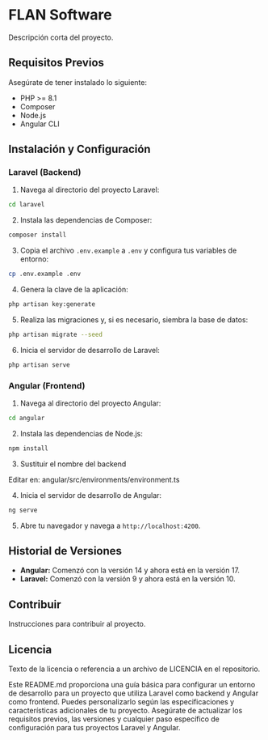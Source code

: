 # FLAN Software

Descripción corta del proyecto.

## Requisitos Previos

Asegúrate de tener instalado lo siguiente:
- PHP >= 8.1
- Composer
- Node.js
- Angular CLI

## Instalación y Configuración

### Laravel (Backend)

1. Navega al directorio del proyecto Laravel:

```bash 
cd laravel
```

2. Instala las dependencias de Composer:

```bash 
composer install
```

3. Copia el archivo `.env.example` a `.env` y configura tus variables de entorno:

```bash 
cp .env.example .env
```

4. Genera la clave de la aplicación:

```bash 
php artisan key:generate
```

5. Realiza las migraciones y, si es necesario, siembra la base de datos:

```bash 
php artisan migrate --seed
```

6. Inicia el servidor de desarrollo de Laravel:

```bash 
php artisan serve
```

### Angular (Frontend)

1. Navega al directorio del proyecto Angular:

```bash 
cd angular
```

2. Instala las dependencias de Node.js:

```bash 
npm install
```

3. Sustituir el nombre del backend

Editar en:
angular/src/environments/environment.ts

4. Inicia el servidor de desarrollo de Angular:

```bash 
ng serve
```

5. Abre tu navegador y navega a `http://localhost:4200`.

## Historial de Versiones

- **Angular:** Comenzó con la versión 14 y ahora está en la versión 17.
- **Laravel:** Comenzó con la versión 9 y ahora está en la versión 10.

## Contribuir

Instrucciones para contribuir al proyecto.

## Licencia

Texto de la licencia o referencia a un archivo de LICENCIA en el repositorio.

Este README.md proporciona una guía básica para configurar un entorno de desarrollo para un proyecto que utiliza Laravel como backend y Angular como frontend. Puedes personalizarlo según las especificaciones y características adicionales de tu proyecto. Asegúrate de actualizar los requisitos previos, las versiones y cualquier paso específico de configuración para tus proyectos Laravel y Angular.